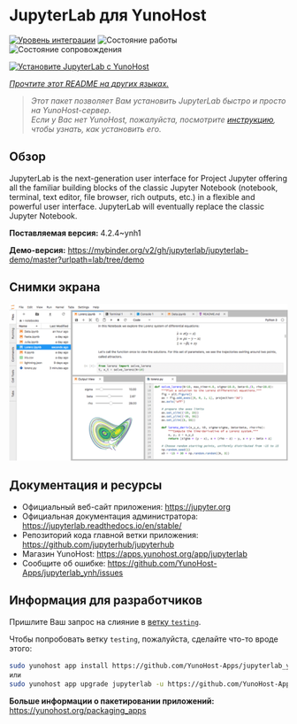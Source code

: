 <!--
Важно: этот README был автоматически сгенерирован <https://github.com/YunoHost/apps/tree/master/tools/readme_generator>
Он НЕ ДОЛЖЕН редактироваться вручную.
-->

# JupyterLab для YunoHost

[![Уровень интеграции](https://dash.yunohost.org/integration/jupyterlab.svg)](https://ci-apps.yunohost.org/ci/apps/jupyterlab/) ![Состояние работы](https://ci-apps.yunohost.org/ci/badges/jupyterlab.status.svg) ![Состояние сопровождения](https://ci-apps.yunohost.org/ci/badges/jupyterlab.maintain.svg)

[![Установите JupyterLab с YunoHost](https://install-app.yunohost.org/install-with-yunohost.svg)](https://install-app.yunohost.org/?app=jupyterlab)

*[Прочтите этот README на других языках.](./ALL_README.md)*

> *Этот пакет позволяет Вам установить JupyterLab быстро и просто на YunoHost-сервер.*  
> *Если у Вас нет YunoHost, пожалуйста, посмотрите [инструкцию](https://yunohost.org/install), чтобы узнать, как установить его.*

## Обзор

JupyterLab is the next-generation user interface for Project Jupyter offering all the familiar building blocks of the classic Jupyter Notebook (notebook, terminal, text editor, file browser, rich outputs, etc.) in a flexible and powerful user interface. JupyterLab will eventually replace the classic Jupyter Notebook.


**Поставляемая версия:** 4.2.4~ynh1

**Демо-версия:** <https://mybinder.org/v2/gh/jupyterlab/jupyterlab-demo/master?urlpath=lab/tree/demo>

## Снимки экрана

![Снимок экрана JupyterLab](./doc/screenshots/jupyterlab.png)

## Документация и ресурсы

- Официальный веб-сайт приложения: <https://jupyter.org>
- Официальная документация администратора: <https://jupyterlab.readthedocs.io/en/stable/>
- Репозиторий кода главной ветки приложения: <https://github.com/jupyterhub/jupyterhub>
- Магазин YunoHost: <https://apps.yunohost.org/app/jupyterlab>
- Сообщите об ошибке: <https://github.com/YunoHost-Apps/jupyterlab_ynh/issues>

## Информация для разработчиков

Пришлите Ваш запрос на слияние в [ветку `testing`](https://github.com/YunoHost-Apps/jupyterlab_ynh/tree/testing).

Чтобы попробовать ветку `testing`, пожалуйста, сделайте что-то вроде этого:

```bash
sudo yunohost app install https://github.com/YunoHost-Apps/jupyterlab_ynh/tree/testing --debug
или
sudo yunohost app upgrade jupyterlab -u https://github.com/YunoHost-Apps/jupyterlab_ynh/tree/testing --debug
```

**Больше информации о пакетировании приложений:** <https://yunohost.org/packaging_apps>
